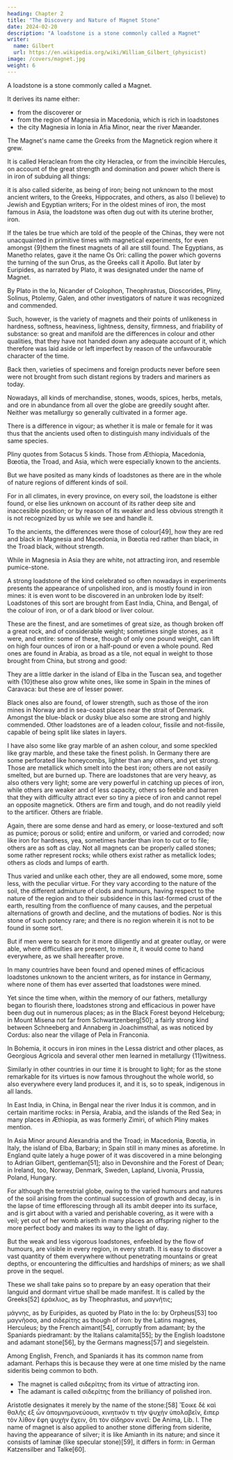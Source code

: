 ```yaml
---
heading: Chapter 2
title: "The Discovery and Nature of Magnet Stone"
date: 2024-02-20
description: "A loadstone is a stone commonly called a Magnet"
writer:
  name: Gilbert
  url: https://en.wikipedia.org/wiki/William_Gilbert_(physicist)
image: /covers/magnet.jpg
weight: 6
---
```




A loadstone is a stone commonly called a Magnet. 

It derives its name either:
- from the discoverer or
- from the region of Magnesia in Macedonia, which is rich in loadstones
- the city Magnesia in Ionia in Afia Minor, near the river Mæander. 


<!-- Hence Lucretius says, -->
<!-- (though he was not Pliny's fabulous herdsman[48], quoted from Nicander, the nails of whose shoes and the tip of whose staff stuck fast in a magnetick field while he pastured his flocks),  -->



The Magnet's name came the Greeks from the Magnetick region where it grew.

It is called Heraclean from the city Heraclea, or from the invincible Hercules, on account of the great strength and domination and power which there is in iron of subduing all things: 

it is also called siderite, as being of iron; being not unknown to the most ancient writers, to the Greeks, Hippocrates, and others, as also (I believe) to Jewish and Egyptian writers; For in the oldest mines of iron, the most famous in Asia, the loadstone was often dug out with its uterine brother, iron. 

If the tales be true which are told of the people of the Chinas, they were not unacquainted in primitive times with magnetical experiments, for even amongst {9}them the finest magnets of all are still found. The Egyptians, as Manetho relates, gave it the name Os Ori: calling the power which governs the turning of the sun Orus, as the Greeks call it Apollo. But later by Euripides, as narrated by Plato, it was designated under the name of Magnet. 

By Plato in the Io, Nicander of Colophon, Theophrastus, Dioscorides, Pliny, Solinus, Ptolemy, Galen, and other investigators of nature it was recognized and commended. 

Such, however, is the variety of magnets and their points of unlikeness in hardness, softness, heaviness, lightness, density, firmness, and friability of substance: so great and manifold are the differences in colour and other qualities, that they have not handed down any adequate account of it, which therefore was laid aside or left imperfect by reason of the unfavourable character of the time. 

Back then, varieties of specimens and foreign products never before seen were not brought from such distant regions by traders and mariners as today. 

Nowadays, all kinds of merchandise, stones, woods, spices, herbs, metals, and ore in abundance from all over the globe are greedily sought after. Neither was metallurgy so generally cultivated in a former age.

There is a difference in vigour; as whether it is male or female for it was thus that the ancients used often to distinguish many individuals of the same species. 

Pliny quotes from Sotacus 5 kinds. Those from Æthiopia, Macedonia, Bœotia, the Troad, and Asia, which were especially known to the ancients. 

But we have posited as many kinds of loadstones as there are in the whole of nature regions of different kinds of soil. 

For in all climates, in every province, on every soil, the loadstone is either found, or else lies unknown on account of its rather deep site and inaccesible position; or by reason of its weaker and less obvious strength it is not recognized by us while we see and handle it. 

To the ancients, the differences were those of colour[49], how they are red and black in Magnesia and Macedonia, in Bœotia red rather than black, in the Troad black, without strength. 

While in Magnesia in Asia they are white, not attracting iron, and resemble pumice-stone. 

A strong loadstone of the kind celebrated so often nowadays in experiments presents the appearance of unpolished iron, and is mostly found in iron mines: it is even wont to be discovered in an unbroken lode by itself: Loadstones of this sort are brought from East India, China, and Bengal, of the colour of iron, or of a dark blood or liver colour. 

These are the finest, and are sometimes of great size, as though broken off a great rock, and of considerable weight; sometimes single stones, as it were, and entire: some of these, though of only one pound weight, can lift on high four ounces of iron or a half-pound or even a whole pound. Red ones are found in Arabia, as broad as a tile, not equal in weight to those brought from China, but strong and good: 

They are a little darker in the island of Elba in the Tuscan sea, and together with {10}these also grow white ones, like some in Spain in the mines of Caravaca: but these are of lesser power. 

Black ones also are found, of lower strength, such as those of the iron mines in Norway and in sea-coast places near the strait of Denmark. Amongst the blue-black or dusky blue also some are strong and highly commended. Other loadstones are of a leaden colour, fissile and not-fissile, capable of being split like slates in layers. 

I have also some like gray marble of an ashen colour, and some speckled like gray marble, and these take the finest polish. In Germany there are some perforated like honeycombs, lighter than any others, and yet strong. Those are metallick which smelt into the best iron; others are not easily smelted, but are burned up. There are loadstones that are very heavy, as also others very light; some are very powerful in catching up pieces of iron, while others are weaker and of less capacity, others so feeble and barren that they with difficulty attract ever so tiny a piece of iron and cannot repel an opposite magnetick. Others are firm and tough, and do not readily yield to the artificer. Others are friable. 

Again, there are some dense and hard as emery, or loose-textured and soft as pumice; porous or solid; entire and uniform, or varied and corroded; now like iron for hardness, yea, sometimes harder than iron to cut or to file; others are as soft as clay. Not all magnets can be properly called stones; some rather represent rocks; while others exist rather as metallick lodes; others as clods and lumps of earth. 

Thus varied and unlike each other, they are all endowed, some more, some less, with the peculiar virtue. For they vary according to the nature of the soil, the different admixture of clods and humours, having respect to the nature of the region and to their subsidence in this last-formed crust of the earth, resulting from the confluence of many causes, and the perpetual alternations of growth and decline, and the mutations of bodies. Nor is this stone of such potency rare; and there is no region wherein it is not to be found in some sort. 

But if men were to search for it more diligently and at greater outlay, or were able, where difficulties are present, to mine it, it would come to hand everywhere, as we shall hereafter prove. 

In many countries have been found and opened mines of efficacious loadstones unknown to the ancient writers, as for instance in Germany, where none of them has ever asserted that loadstones were mined. 

Yet since the time when, within the memory of our fathers, metallurgy began to flourish there, loadstones strong and efficacious in power have been dug out in numerous places; as in the Black Forest beyond Helceburg; in Mount Misena not far from Schwartzenberg[50]; a fairly strong kind between Schneeberg and Annaberg in Joachimsthal, as was noticed by Cordus: also near the village of Pela in Franconia. 

In Bohemia, it occurs in iron mines in the Lessa district and other places, as Georgious Agricola and several other men learned in metallurgy {11}witness. 

Similarly in other countries in our time it is brought to light; for as the stone remarkable for its virtues is now famous throughout the whole world, so also everywhere every land produces it, and it is, so to speak, indigenous in all lands. 

In East India, in China, in Bengal near the river Indus it is common, and in certain maritime rocks: in Persia, Arabia, and the islands of the Red Sea; in many places in Æthiopia, as was formerly Zimiri, of which Pliny makes mention. 

In Asia Minor around Alexandria and the Troad; in Macedonia, Bœotia, in Italy, the island of Elba, Barbary; in Spain still in many mines as aforetime. In England quite lately a huge power of it was discovered in a mine belonging to Adrian Gilbert, gentleman[51]; also in Devonshire and the Forest of Dean; in Ireland, too, Norway, Denmark, Sweden, Lapland, Livonia, Prussia, Poland, Hungary. 

For although the terrestrial globe, owing to the varied humours and natures of the soil arising from the continual succession of growth and decay, is in the lapse of time efflorescing through all its ambit deeper into its surface, and is girt about with a varied and perishable covering, as it were with a veil; yet out of her womb ariseth in many places an offspring nigher to the more perfect body and makes its way to the light of day. 

But the weak and less vigorous loadstones, enfeebled by the flow of humours, are visible in every region, in every strath. It is easy to discover a vast quantity of them everywhere without penetrating mountains or great depths, or encountering the difficulties and hardships of miners; as we shall prove in the sequel. 

These we shall take pains so to prepare by an easy operation that their languid and dormant virtue shall be made manifest. It is called by the Greeks[52] ἑράκλιος, as by Theophrastus, and μαγνῆτις; 

μάγνης, as by Euripides, as quoted by Plato in the Io: by Orpheus[53] too μαγνῆοσα, and σιδερίτης as though of iron: by the Latins magnes, Herculeus; by the French aimant[54], corruptly from adamant; by the Spaniards piedramant: by the Italians calamita[55]; by the English loadstone and adamant stone[56], by the Germans magness[57] and siegelstein. 

Among English, French, and Spaniards it has its common name from adamant. Perhaps this is because they were at one time misled by the name sideritis being common to both. 
- The magnet is called σιδερίτης from its virtue of attracting iron. 
- The adamant is called σιδερίτης from the brilliancy of polished iron. 

Aristotle designates it merely by the name of the stone:[58] Ἔοικε δὲ καὶ θαλῆς ἐξ ὧν ἀπομνημονεύουσι, κινητικόν τι τὴν ψυχὴν ὑπολαβεῖν, ἔιπερ τὸν λίθον ἔφη ψυχὴν ἔχειν, ὅτι τὸν σίδηρον κινεῖ: De Anima, Lib. I. The name of magnet is also applied to another stone differing from siderite, having the appearance of silver; it is like Amianth in its nature; and since it consists of laminæ (like specular stone)[59], it differs in form: in German Katzensilber and Talke[60].

